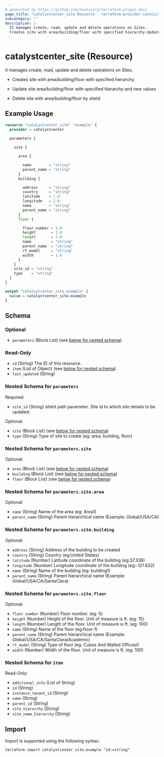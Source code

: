 ```yaml
---
# generated by https://github.com/hashicorp/terraform-plugin-docs
page_title: "catalystcenter_site Resource - terraform-provider-catalystcenter"
subcategory: ""
description: |-
  It manages create, read, update and delete operations on Sites.
  Creates site with area/building/floor with specified hierarchy.Update site area/building/floor with specified hierarchy and new valuesDelete site with area/building/floor by siteId.
---
```


# catalystcenter_site (Resource)

It manages create, read, update and delete operations on Sites.

- Creates site with area/building/floor with specified hierarchy.

- Update site area/building/floor with specified hierarchy and new values

- Delete site with area/building/floor by siteId.

## Example Usage

```terraform
resource "catalystcenter_site" "example" {
  provider = catalystcenter
 
  parameters {

    site {

      area {

        name        = "string"
        parent_name = "string"
      }
      building {

        address     = "string"
        country     = "string"
        latitude    = 1.0
        longitude   = 1.0
        name        = "string"
        parent_name = "string"
      }
      floor {

        floor_number = 1.0
        height       = 1.0
        length       = 1.0
        name         = "string"
        parent_name  = "string"
        rf_model     = "string"
        width        = 1.0
      }
    }
    site_id = "string"
    type    = "string"
  }
}

output "catalystcenter_site_example" {
  value = catalystcenter_site.example
}
```

<!-- schema generated by tfplugindocs -->
## Schema

### Optional

- `parameters` (Block List) (see [below for nested schema](#nestedblock--parameters))

### Read-Only

- `id` (String) The ID of this resource.
- `item` (List of Object) (see [below for nested schema](#nestedatt--item))
- `last_updated` (String)

<a id="nestedblock--parameters"></a>
### Nested Schema for `parameters`

Required:

- `site_id` (String) siteId path parameter. Site id to which site details to be updated.

Optional:

- `site` (Block List) (see [below for nested schema](#nestedblock--parameters--site))
- `type` (String) Type of site to create (eg: area, building, floor)

<a id="nestedblock--parameters--site"></a>
### Nested Schema for `parameters.site`

Optional:

- `area` (Block List) (see [below for nested schema](#nestedblock--parameters--site--area))
- `building` (Block List) (see [below for nested schema](#nestedblock--parameters--site--building))
- `floor` (Block List) (see [below for nested schema](#nestedblock--parameters--site--floor))

<a id="nestedblock--parameters--site--area"></a>
### Nested Schema for `parameters.site.area`

Optional:

- `name` (String) Name of the area (eg: Area1)
- `parent_name` (String) Parent hierarchical name (Example: Global/USA/CA)


<a id="nestedblock--parameters--site--building"></a>
### Nested Schema for `parameters.site.building`

Optional:

- `address` (String) Address of the building to be created
- `country` (String) Country (eg:United States)
- `latitude` (Number) Latitude coordinate of the building (eg:37.338)
- `longitude` (Number) Longitude coordinate of the building (eg:-121.832)
- `name` (String) Name of the building (eg: building1)
- `parent_name` (String) Parent hierarchical name (Example: Global/USA/CA/SantaClara)


<a id="nestedblock--parameters--site--floor"></a>
### Nested Schema for `parameters.site.floor`

Optional:

- `floor_number` (Number) Floor number. (eg: 5)
- `height` (Number) Height of the floor. Unit of measure is ft. (eg: 15)
- `length` (Number) Length of the floor. Unit of measure is ft. (eg: 100)
- `name` (String) Name of the floor (eg:floor-1)
- `parent_name` (String) Parent hierarchical name (Example: Global/USA/CA/SantaClara/Academic)
- `rf_model` (String) Type of floor (eg: Cubes And Walled Offices0
- `width` (Number) Width of the floor. Unit of measure is ft. (eg: 100)




<a id="nestedatt--item"></a>
### Nested Schema for `item`

Read-Only:

- `additional_info` (List of String)
- `id` (String)
- `instance_tenant_id` (String)
- `name` (String)
- `parent_id` (String)
- `site_hierarchy` (String)
- `site_name_hierarchy` (String)

## Import

Import is supported using the following syntax:

```shell
terraform import catalystcenter_site.example "id:=string"
```
